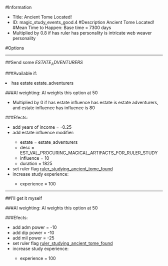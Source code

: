 #Information
 - Title: Ancient Tome Located!
 - ID: magic_study_events_good.4
#Description
Ancient Tome Located!
#Mean Time to Happen:
Base time = 7300 days
 - Multiplied by 0.8 if has ruler has personality is intricate web weaver personality

#Options

___
##Send some $ESTATE_ADVENTURERS$

###Available if:
<li>has estate estate_adventurers</li>

###AI weighting:
AI weights this option at 50
 - Multiplied by 0 if has estate influence has estate is estate adventurers, and estate influence has influence is 80


###Efects:<ul><li>add years of income = -0.25</li><li>add estate influence modifier:</li><ul><li>estate = estate_adventurers</li><li>desc = EST_VAL_PROCURING_MAGICAL_ARTIFACTS_FOR_RULER_STUDY</li><li>influence = 10</li><li>duration = 1825</li></ul><li>set ruler flag [ruler_studying_ancient_tome_found](../flags/ruler_studying_ancient_tome_found.md)</li><li>increase study experience:</li><ul><li>experience = 100</li></ul></ul>

___
##I'll get it myself

###AI weighting:
AI weights this option at 50


###Efects:<ul><li>add adm power = -10</li><li>add dip power = -10</li><li>add mil power = -25</li><li>set ruler flag [ruler_studying_ancient_tome_found](../flags/ruler_studying_ancient_tome_found.md)</li><li>increase study experience:</li><ul><li>experience = 100</li></ul></ul>
